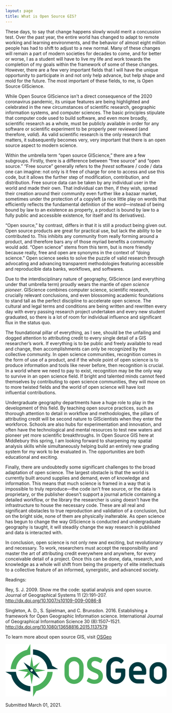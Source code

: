 ```yaml
---
layout: page
title: What is Open Source GIS?
---
```


These days, to say that change happens slowly would merit a concussion test. Over the past year, the entire world has changed to adapt to remote working and learning environments, and the behavior of almost eight million people has had to shift to adjust to a new normal. Many of these changes will remain a part of modern societies for decades to come, and for better or worse, I as a student will have to live my life and work towards the completion of my goals within the framework of some of these changes. However, there are a few very important fields that I will have the unique opportunity to participate in and not only help advance, but help shape and mold for the future. The most important of these fields, to me, is Open Source GIScience.

While Open Source GIScience isn't a direct consequence of the 2020 coronavirus pandemic, its unique features are being highlighted and celebrated in the new circumstances of scientific research, geographic information systems, and computer sciences. The basic principles stipulate that computer code used to build software, and even more broadly, scientific research as a whole, must be publicly available in order for any software or scientific experiment to be properly peer reviewed (and therefore, *valid*). As valid scientific research is the only research that matters, it subsequently becomes very, very important that there is an open source aspect to modern science.

Within the umbrella term “open source GIScience,” there are a few subgroups. Firstly, there is a difference between “free source” and “open source.” “Free source” generally refers to the *freest* software / code / data one can imagine: not only is it free of charge for one to access and use this code, but it allows the further step of modification, contribution, and distribution. Free source data can be taken by any individual user in the world and made their own. That individual can then, if they wish, spread their creation around their community even further like a bazaar market, sometimes under the protection of a copyleft (a nice little play on words that efficiently reflects the fundamental definition of the word—instead of being bound by law to an existence as property, a product is bound by law to a fully public and accessible existence, for itself and its derivatives).

“Open source,” by contrast, differs in that it is still a product being given out. Open source products are great for practical use, but lack the ability to be contributed to. This inhibits any community from really forming around a product, and therefore bars any of those myriad benefits a community would add. “Open science” stems from this term, but is more friendly because really, free and open are synonyms in the context of “doing science.” Open science seeks to solve the puzzle of valid research through advocating and advancing transparent methodologies featuring accessible and reproducible data banks, workflows, and softwares.

Due to the interdisciplinary nature of geography, GIScience (and everything under that umbrella term) proudly wears the mantle of *open science pioneer*. GIScience combines computer science, scientific research, crucially relevant conclusions, and even blossoming academic foundations to stand tall as the perfect discipline to accelerate open science. The cultural and legal terms and conditions are being written and rewritten every day with every passing research project undertaken and every new student graduated, so there is a lot of room for individual influence and significant flux in the status quo.

The foundational pillar of everything, as I see, should be the unfailing and dogged attention to attributing credit to every single detail of a GIS researcher’s work. If everything is to be public and freely available to read and change, then accomplishments can only be recognized by the collective community. In open science communities, recognition comes in the form of use of a product, and if the whole point of open science is to produce information and tools like never before, then recognition is crucial. In a world where we need to pay to exist, recognition may be the only way to survive in an open science field. If bright and talented minds cannot feed themselves by contributing to open science communities, they will move on to more twisted fields and the world of open science will have lost influential contributions.

Undergraduate geography departments have a huge role to play in the development of this field. By teaching open source practices, such as thorough attention to detail in workflow and methodologies, the pillars of attributing credit will be second nature to GIScientists when they enter the workforce. Schools are also hubs for experimentation and innovation, and often have the technological and mental resources to test new waters and pioneer yet more scientific breakthroughs. In Open Source GIS here at Middlebury this spring, I am looking forward to sharpening my spatial analysis skills while simultaneously helping build an entirely new grading system for my work to be evaluated in. The opportunities are both educational and exciting.

Finally, there are undoubtedly some significant challenges to the broad adaptation of open science. The largest obstacle is that the world is currently built around supplies and demand, even of knowledge and information. This means that much science is framed in a way that is impossible to truly reproduce—the code isn’t free source, or the data is proprietary, or the publisher doesn't support a journal article containing a detailed workflow, or the library the researcher is using doesn't have the infrastructure to house the necessary code. These are all real and significant obstacles to true reproduction and validation of a conclusion, but on the bright side, none of them are physically inalterable. As open science has begun to change the way GIScience is conducted and undergraduate geography is taught, it will steadily change the way research is published and data is interacted with.

In conclusion, open science is not only new and exciting, but revolutionary and necessary. To work, researchers must accept the responsibility and master the art of attributing credit everywhere and anywhere, for every conceivable detail of a project. Once this can be done, data, research, and knowledge as a whole will shift from being the property of elite intellectuals to a collective feature of an informed, synergistic, and advanced society.


Readings:

Rey, S. J. 2009. Show me the code: spatial analysis and open source. Journal of Geographical Systems 11 (2):191–207. http://dx.doi.org/10.1007/s10109-009-0086-8

Singleton, A. D., S. Spielman, and C. Brunsdon. 2016. Establishing a framework for Open Geographic Information science. International Journal of Geographical Information Science 30 (8):1507–1521. http://dx.doi.org/10.1080/13658816.2015.1137579


To learn more about open source GIS, visit [OSGeo](https://www.osgeo.org)

[![OSGeo Logo](logo-osgeo.svg)](https://www.osgeo.org/)

Submitted March 01, 2021.
